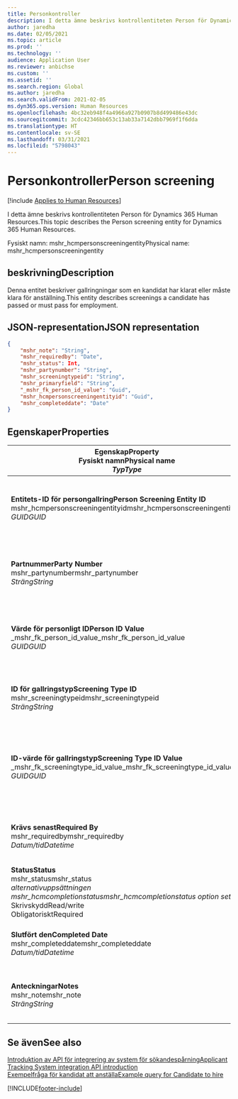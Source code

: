 ```yaml
---
title: Personkontroller
description: I detta ämne beskrivs kontrollentiteten Person för Dynamics 365 Human Resources.
author: jaredha
ms.date: 02/05/2021
ms.topic: article
ms.prod: ''
ms.technology: ''
audience: Application User
ms.reviewer: anbichse
ms.custom: ''
ms.assetid: ''
ms.search.region: Global
ms.author: jaredha
ms.search.validFrom: 2021-02-05
ms.dyn365.ops.version: Human Resources
ms.openlocfilehash: 4bc32eb948f4a4966a927b0907b8d499486e43dc
ms.sourcegitcommit: 3cdc42346bb653c13ab33a7142dbb7969f1f6dda
ms.translationtype: HT
ms.contentlocale: sv-SE
ms.lasthandoff: 03/31/2021
ms.locfileid: "5798043"
---
```

# <a name="person-screening"></a><span data-ttu-id="f88a9-103">Personkontroller</span><span class="sxs-lookup"><span data-stu-id="f88a9-103">Person screening</span></span>

[!include [Applies to Human Resources](../includes/applies-to-hr.md)]

<span data-ttu-id="f88a9-104">I detta ämne beskrivs kontrollentiteten Person för Dynamics 365 Human Resources.</span><span class="sxs-lookup"><span data-stu-id="f88a9-104">This topic describes the Person screening entity for Dynamics 365 Human Resources.</span></span>

<span data-ttu-id="f88a9-105">Fysiskt namn: mshr_hcmpersonscreeningentity</span><span class="sxs-lookup"><span data-stu-id="f88a9-105">Physical name: mshr_hcmpersonscreeningentity</span></span>

## <a name="description"></a><span data-ttu-id="f88a9-106">beskrivning</span><span class="sxs-lookup"><span data-stu-id="f88a9-106">Description</span></span>

<span data-ttu-id="f88a9-107">Denna entitet beskriver gallringningar som en kandidat har klarat eller måste klara för anställning.</span><span class="sxs-lookup"><span data-stu-id="f88a9-107">This entity describes screenings a candidate has passed or must pass for employment.</span></span>

## <a name="json-representation"></a><span data-ttu-id="f88a9-108">JSON-representation</span><span class="sxs-lookup"><span data-stu-id="f88a9-108">JSON representation</span></span>

```json
{
    "mshr_note": "String",
    "mshr_requiredby": "Date",
    "mshr_status": Int,
    "mshr_partynumber": "String",
    "mshr_screeningtypeid": "String",
    "mshr_primaryfield": "String",
    "_mshr_fk_person_id_value": "Guid",
    "mshr_hcmpersonscreeningentityid": "Guid",
    "mshr_completeddate": "Date"
}
```

## <a name="properties"></a><span data-ttu-id="f88a9-109">Egenskaper</span><span class="sxs-lookup"><span data-stu-id="f88a9-109">Properties</span></span>

| <span data-ttu-id="f88a9-110">Egenskap</span><span class="sxs-lookup"><span data-stu-id="f88a9-110">Property</span></span><br><span data-ttu-id="f88a9-111">**Fysiskt namn**</span><span class="sxs-lookup"><span data-stu-id="f88a9-111">**Physical name**</span></span><br><span data-ttu-id="f88a9-112">**_Typ_**</span><span class="sxs-lookup"><span data-stu-id="f88a9-112">**_Type_**</span></span> | <span data-ttu-id="f88a9-113">Använd</span><span class="sxs-lookup"><span data-stu-id="f88a9-113">Use</span></span> | <span data-ttu-id="f88a9-114">beskrivning</span><span class="sxs-lookup"><span data-stu-id="f88a9-114">Description</span></span> |
| --- | --- | --- |
| <span data-ttu-id="f88a9-115">**Entitets-ID för persongallring**</span><span class="sxs-lookup"><span data-stu-id="f88a9-115">**Person Screening Entity ID**</span></span><br><span data-ttu-id="f88a9-116">mshr_hcmpersonscreeningentityid</span><span class="sxs-lookup"><span data-stu-id="f88a9-116">mshr_hcmpersonscreeningentityid</span></span><br><span data-ttu-id="f88a9-117">*GUID*</span><span class="sxs-lookup"><span data-stu-id="f88a9-117">*GUID*</span></span> | <span data-ttu-id="f88a9-118">Skrivskydd</span><span class="sxs-lookup"><span data-stu-id="f88a9-118">Read-only</span></span><br><span data-ttu-id="f88a9-119">Obligatoriskt</span><span class="sxs-lookup"><span data-stu-id="f88a9-119">Required</span></span><br><span data-ttu-id="f88a9-120">Systemgenererad</span><span class="sxs-lookup"><span data-stu-id="f88a9-120">System-generated</span></span> | <span data-ttu-id="f88a9-121">Unik, primär identifierare för posten för persongallring.</span><span class="sxs-lookup"><span data-stu-id="f88a9-121">Unique primary identifier for the person screening record.</span></span> |
| <span data-ttu-id="f88a9-122">**Partnummer**</span><span class="sxs-lookup"><span data-stu-id="f88a9-122">**Party Number**</span></span><br><span data-ttu-id="f88a9-123">mshr_partynumber</span><span class="sxs-lookup"><span data-stu-id="f88a9-123">mshr_partynumber</span></span><br><span data-ttu-id="f88a9-124">*Sträng*</span><span class="sxs-lookup"><span data-stu-id="f88a9-124">*String*</span></span> | <span data-ttu-id="f88a9-125">Skrivskydd</span><span class="sxs-lookup"><span data-stu-id="f88a9-125">Read/write</span></span><br><span data-ttu-id="f88a9-126">Obligatoriskt</span><span class="sxs-lookup"><span data-stu-id="f88a9-126">Required</span></span> | <span data-ttu-id="f88a9-127">Det partnummer (personnummer) som är kopplat till kandidaten.</span><span class="sxs-lookup"><span data-stu-id="f88a9-127">The party (person) number associated with the candidate.</span></span> |
| <span data-ttu-id="f88a9-128">**Värde för personligt ID**</span><span class="sxs-lookup"><span data-stu-id="f88a9-128">**Person ID Value**</span></span><br><span data-ttu-id="f88a9-129">_mshr_fk_person_id_value</span><span class="sxs-lookup"><span data-stu-id="f88a9-129">_mshr_fk_person_id_value</span></span><br><span data-ttu-id="f88a9-130">*GUID*</span><span class="sxs-lookup"><span data-stu-id="f88a9-130">*GUID*</span></span> | <span data-ttu-id="f88a9-131">Skrivskydd</span><span class="sxs-lookup"><span data-stu-id="f88a9-131">Read-only</span></span><br><span data-ttu-id="f88a9-132">Obligatoriskt</span><span class="sxs-lookup"><span data-stu-id="f88a9-132">Required</span></span><br><span data-ttu-id="f88a9-133">Sekundärnyckel: mshr_dirpersonentityid för mshr_dirpersonentity</span><span class="sxs-lookup"><span data-stu-id="f88a9-133">Foreign key: mshr_dirpersonentityid of mshr_dirpersonentity</span></span> | <span data-ttu-id="f88a9-134">Den systemgenererade, unika identifieraren för entitetsposten för parten (personen).</span><span class="sxs-lookup"><span data-stu-id="f88a9-134">The system-generated identifier of the party (person) entity record.</span></span> |
| <span data-ttu-id="f88a9-135">**ID för gallringstyp**</span><span class="sxs-lookup"><span data-stu-id="f88a9-135">**Screening Type ID**</span></span><br><span data-ttu-id="f88a9-136">mshr_screeningtypeid</span><span class="sxs-lookup"><span data-stu-id="f88a9-136">mshr_screeningtypeid</span></span><br><span data-ttu-id="f88a9-137">*Sträng*</span><span class="sxs-lookup"><span data-stu-id="f88a9-137">*String*</span></span> | <span data-ttu-id="f88a9-138">Skrivskydd</span><span class="sxs-lookup"><span data-stu-id="f88a9-138">Read/write</span></span><br><span data-ttu-id="f88a9-139">Obligatoriskt</span><span class="sxs-lookup"><span data-stu-id="f88a9-139">Required</span></span><br><span data-ttu-id="f88a9-140">Sekundärnyckel: Gallringstyp</span><span class="sxs-lookup"><span data-stu-id="f88a9-140">Foreign key: ScreeningType</span></span> | <span data-ttu-id="f88a9-141">Identifieraren för den gallringstyp som angetts i Personal.</span><span class="sxs-lookup"><span data-stu-id="f88a9-141">The identifier of the screening type defined in Human Resources.</span></span> |
| <span data-ttu-id="f88a9-142">**ID-värde för gallringstyp**</span><span class="sxs-lookup"><span data-stu-id="f88a9-142">**Screening Type ID Value**</span></span><br><span data-ttu-id="f88a9-143">_mshr_fk_screeningtype_id_value</span><span class="sxs-lookup"><span data-stu-id="f88a9-143">_mshr_fk_screeningtype_id_value</span></span><br><span data-ttu-id="f88a9-144">*GUID*</span><span class="sxs-lookup"><span data-stu-id="f88a9-144">*GUID*</span></span> | <span data-ttu-id="f88a9-145">Skrivskydd</span><span class="sxs-lookup"><span data-stu-id="f88a9-145">Read-only</span></span><br><span data-ttu-id="f88a9-146">Obligatoriskt</span><span class="sxs-lookup"><span data-stu-id="f88a9-146">Required</span></span><br><span data-ttu-id="f88a9-147">Sekundärnyckel: mshr_hcmscreeningtypeentityid för mshr_hcmscreeningtypeentity</span><span class="sxs-lookup"><span data-stu-id="f88a9-147">Foreign key: mshr_hcmscreeningtypeentityid of mshr_hcmscreeningtypeentity</span></span> | <span data-ttu-id="f88a9-148">Systemgenererad identifierare för gallringstypposten i den associerade entiteten.</span><span class="sxs-lookup"><span data-stu-id="f88a9-148">System-generated identifier for the screening type record in the associated entity.</span></span> |
| <span data-ttu-id="f88a9-149">**Krävs senast**</span><span class="sxs-lookup"><span data-stu-id="f88a9-149">**Required By**</span></span><br><span data-ttu-id="f88a9-150">mshr_requiredby</span><span class="sxs-lookup"><span data-stu-id="f88a9-150">mshr_requiredby</span></span><br><span data-ttu-id="f88a9-151">*Datum/tid*</span><span class="sxs-lookup"><span data-stu-id="f88a9-151">*Datetime*</span></span> | <span data-ttu-id="f88a9-152">Skrivskydd</span><span class="sxs-lookup"><span data-stu-id="f88a9-152">Read/write</span></span><br><span data-ttu-id="f88a9-153">Valfritt</span><span class="sxs-lookup"><span data-stu-id="f88a9-153">Optional</span></span> | <span data-ttu-id="f88a9-154">Det datum då gallringen måste ha genomförts.</span><span class="sxs-lookup"><span data-stu-id="f88a9-154">The date by which the screening is required to be completed.</span></span> |
| <span data-ttu-id="f88a9-155">**Status**</span><span class="sxs-lookup"><span data-stu-id="f88a9-155">**Status**</span></span><br><span data-ttu-id="f88a9-156">mshr_status</span><span class="sxs-lookup"><span data-stu-id="f88a9-156">mshr_status</span></span><br><span data-ttu-id="f88a9-157">*alternativuppsättningen mshr_hcmcompletionstatus*</span><span class="sxs-lookup"><span data-stu-id="f88a9-157">*mshr_hcmcompletionstatus option set*</span></span><br><span data-ttu-id="f88a9-158">Skrivskydd</span><span class="sxs-lookup"><span data-stu-id="f88a9-158">Read/write</span></span><br><span data-ttu-id="f88a9-159">Obligatoriskt</span><span class="sxs-lookup"><span data-stu-id="f88a9-159">Required</span></span> | <span data-ttu-id="f88a9-160">Anger kandidatens status för gallring.</span><span class="sxs-lookup"><span data-stu-id="f88a9-160">Provides the candidate’s status for the screening.</span></span> |
| <span data-ttu-id="f88a9-161">**Slutfört den**</span><span class="sxs-lookup"><span data-stu-id="f88a9-161">**Completed Date**</span></span><br><span data-ttu-id="f88a9-162">mshr_completeddate</span><span class="sxs-lookup"><span data-stu-id="f88a9-162">mshr_completeddate</span></span><br><span data-ttu-id="f88a9-163">*Datum/tid*</span><span class="sxs-lookup"><span data-stu-id="f88a9-163">*Datetime*</span></span> | <span data-ttu-id="f88a9-164">Skrivskydd</span><span class="sxs-lookup"><span data-stu-id="f88a9-164">Read/write</span></span><br><span data-ttu-id="f88a9-165">Valfritt</span><span class="sxs-lookup"><span data-stu-id="f88a9-165">Optional</span></span> | <span data-ttu-id="f88a9-166">Det datum då gallringningen slutfördes.</span><span class="sxs-lookup"><span data-stu-id="f88a9-166">The date the screening was completed.</span></span> |
| <span data-ttu-id="f88a9-167">**Anteckningar**</span><span class="sxs-lookup"><span data-stu-id="f88a9-167">**Notes**</span></span><br><span data-ttu-id="f88a9-168">mshr_note</span><span class="sxs-lookup"><span data-stu-id="f88a9-168">mshr_note</span></span><br><span data-ttu-id="f88a9-169">*Sträng*</span><span class="sxs-lookup"><span data-stu-id="f88a9-169">*String*</span></span> | <span data-ttu-id="f88a9-170">Skrivskydd</span><span class="sxs-lookup"><span data-stu-id="f88a9-170">Read/write</span></span><br><span data-ttu-id="f88a9-171">Valfritt</span><span class="sxs-lookup"><span data-stu-id="f88a9-171">Optional</span></span> | <span data-ttu-id="f88a9-172">Anteckningar att användas av anställande chefer och rekryterare.</span><span class="sxs-lookup"><span data-stu-id="f88a9-172">Notes for use by hiring managers and recruiters.</span></span> |

## <a name="see-also"></a><span data-ttu-id="f88a9-173">Se även</span><span class="sxs-lookup"><span data-stu-id="f88a9-173">See also</span></span>

[<span data-ttu-id="f88a9-174">Introduktion av API för integrering av system för sökandespårning</span><span class="sxs-lookup"><span data-stu-id="f88a9-174">Applicant Tracking System integration API introduction</span></span>](hr-admin-integration-ats-api-introduction.md)<br>
[<span data-ttu-id="f88a9-175">Exempelfråga för kandidat att anställa</span><span class="sxs-lookup"><span data-stu-id="f88a9-175">Example query for Candidate to hire</span></span>](hr-admin-integration-ats-api-candidate-to-hire-example-query.md)



[!INCLUDE[footer-include](../includes/footer-banner.md)]